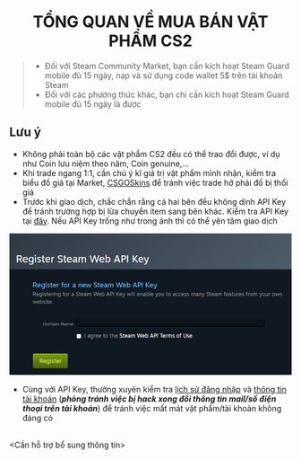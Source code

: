 <h1 align="center">TỔNG QUAN VỀ MUA BÁN VẬT PHẨM CS2</h1>

> - Đối với Steam Community Market, bạn cần kích hoạt Steam Guard mobile đủ 15 ngày, nạp và sử dụng code wallet 5$ trên tài khoản Steam
> - Đối với các phương thức khác, bạn chỉ cần kích hoạt Steam Guard mobile đủ 15 ngày là được

<h2>Lưu ý</h2>

- Không phải toàn bộ các vật phẩm CS2 đều có thể trao đổi được, ví dụ như Coin lưu niệm theo năm, Coin genuine,...
- Khi trade ngang 1:1, cần chú ý kĩ giá trị vật phẩm mình nhận, kiểm tra biểu đồ giá tại Market, [CSGOSkins](https://csgoskins.gg) để tránh việc trade hở phải đồ bị thổi giá
- Trước khi giao dịch, chắc chắn rằng cả hai bên đều không dính API Key để tránh trường hợp bị lừa chuyển item sang bên khác. Kiểm tra API Key tại [đây](https://steamcommunity.com/dev/apikey). Nếu API Key trống như trong ảnh thì có thể yên tâm giao dịch
<img src="https://raw.githubusercontent.com/tori2105/CS2-Ultimate-Guide/refs/heads/main/IMG/APIKey.png">

- Cùng với API Key, thường xuyên kiểm tra [lịch sử đăng nhập](https://help.steampowered.com/en/accountdata/SteamLoginHistory) và [thông tin tài khoản](https://store.steampowered.com/account/) (***phòng tránh việc bị hack xong đổi thông tin mail/số điện thoại trên tài khoản***) để tránh việc mất mát vật phẩm/tài khoản không đáng có

<br><Cần hỗ trợ bổ sung thông tin>
